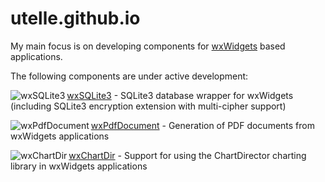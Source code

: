 # utelle.github.io

My main focus is on developing components for [wxWidgets](https://www.wxwidgets.org) based applications.

The following components are under active development:

<a href="https://utelle.github.io/wxsqlite3"><img align="left" alt="wxSQLite3" href="wxsqlite3.png"></a>
[wxSQLite3](https://utelle.github.io/wxsqlite3) - SQLite3 database wrapper for wxWidgets (including SQLite3 encryption extension with multi-cipher support)

<a href="https://utelle.github.io/wxpdfdoc"><img align="left" alt="wxPdfDocument" href="wxpdfdoc.png"></a>
[wxPdfDocument](https://utelle.github.io/wxpdfdoc) - Generation of PDF documents from wxWidgets applications

<a href="https://utelle.github.io/wxchartdir"><img align="left" alt="wxChartDir" href="wxchartdir.png"></a>
[wxChartDir](https://utelle.github.io/wxchartdir) - Support for using the ChartDirector charting library in wxWidgets applications
